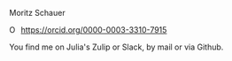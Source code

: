 Moritz Schauer <div itemscope itemtype="https://schema.org/Person"><a itemprop="sameAs" content="https://orcid.org/0000-0003-3310-7915" href="https://orcid.org/0000-0003-3310-7915" target="orcid.widget" rel="me noopener noreferrer" style="vertical-align:top;"><img src="https://orcid.org/sites/default/files/images/orcid_16x16.png" style="width:1em;margin-right:.5em;" alt="ORCID iD icon">https://orcid.org/0000-0003-3310-7915</a></div>

You find me on Julia's Zulip or Slack, by mail or via Github.
